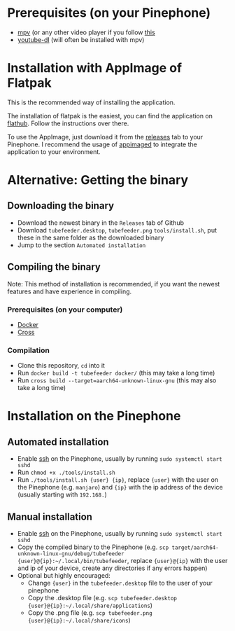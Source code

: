# Prerequisites (on your Pinephone)

* [mpv](https://mpv.io/) (or any other video player if you follow [this](https://github.com/Schmiddiii/Tubefeeder/wiki/Using-a-different-player)
* [youtube-dl](https://youtube-dl.org/) (will often be installed with mpv)

# Installation with AppImage of Flatpak

This is the recommended way of installing the application.

The installation of flatpak is the easiest, you can find the application on [flathub](https://flathub.org/apps/details/de.schmidhuberj.tubefeeder). Follow the instructions over there.

To use the AppImage, just download it from the [releases](https://github.com/Schmiddiii/Tubefeeder/releases) tab to your Pinephone.
I recommend the usage of [appimaged](https://github.com/probonopd/go-appimage) to integrate the application to your 
environment.

# Alternative: Getting the binary

## Downloading the binary

* Download the newest binary in the `Releases` tab of Github
* Download `tubefeeder.desktop`, `tubefeeder.png` `tools/install.sh`, put these in the same folder as the downloaded binary
* Jump to the section `Automated installation`

## Compiling the binary
Note: This method of installation is recommended, if you want the newest features and have experience in compiling.

### Prerequisites (on your computer)
* [Docker](https://www.docker.com/)
* [Cross](https://github.com/rust-embedded/cross)

### Compilation
* Clone this repository, `cd` into it
* Run `docker build -t tubefeeder docker/` (this may take a long time)
* Run `cross build --target=aarch64-unknown-linux-gnu` (this may also take a long time)


# Installation on the Pinephone

## Automated installation
* Enable [ssh](https://www.ssh.com/ssh/) on the Pinephone, usually by running `sudo systemctl start sshd`
* Run `chmod +x ./tools/install.sh`
* Run `./tools/install.sh {user} {ip}`, replace `{user}` with the user on the Pinephone (e.g. `manjaro`) and `{ip}` with the ip address of the device (usually starting with `192.168.`)

## Manual installation
* Enable [ssh](https://www.ssh.com/ssh/) on the Pinephone, usually by running `sudo systemctl start sshd`
* Copy the compiled binary to the Pinephone (e.g. `scp target/aarch64-unknown-linux-gnu/debug/tubefeeder {user}@{ip}:~/.local/bin/tubefeeder`, replace `{user}@{ip}` with the user and ip of your device, create any directories if any errors happen)
* Optional but highly encouraged:
    * Change `{user}` in the `tubefeeder.desktop` file to the user of your pinephone 
    * Copy the .desktop file (e.g. `scp tubefeeder.desktop {user}@{ip}:~/.local/share/applications`)
    * Copy the .png file (e.g. `scp tubefeeder.png {user}@{ip}:~/.local/share/icons`)
